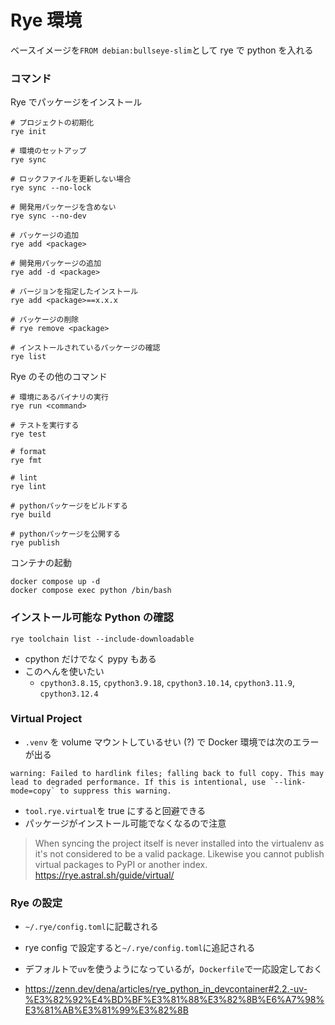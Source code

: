 # Rye 環境

ベースイメージを`FROM debian:bullseye-slim`として rye で python を入れる

### コマンド

Rye でパッケージをインストール

```
# プロジェクトの初期化
rye init

# 環境のセットアップ
rye sync

# ロックファイルを更新しない場合
rye sync --no-lock

# 開発用パッケージを含めない
rye sync --no-dev

# パッケージの追加
rye add <package>

# 開発用パッケージの追加
rye add -d <package>

# バージョンを指定したインストール
rye add <package>==x.x.x

# パッケージの削除
# rye remove <package>

# インストールされているパッケージの確認
rye list
```

Rye のその他のコマンド

```
# 環境にあるバイナリの実行
rye run <command>

# テストを実行する
rye test

# format
rye fmt

# lint
rye lint

# pythonパッケージをビルドする
rye build

# pythonパッケージを公開する
rye publish
```

コンテナの起動

```
docker compose up -d
docker compose exec python /bin/bash
```

### インストール可能な Python の確認

```
rye toolchain list --include-downloadable
```

-   cpython だけでなく pypy もある
-   このへんを使いたい
    -   `cpython3.8.15`, `cpython3.9.18`, `cpython3.10.14`, `cpython3.11.9`, `cpython3.12.4`

### Virtual Project

-   `.venv` を volume マウントしているせい (?) で Docker 環境では次のエラーが出る

```
warning: Failed to hardlink files; falling back to full copy. This may lead to degraded performance. If this is intentional, use `--link-mode=copy` to suppress this warning.
```

-   `tool.rye.virtual`を true にすると回避できる
-   パッケージがインストール可能でなくなるので注意

> When syncing the project itself is never installed into the virtualenv as it's not considered to be a valid package. Likewise you cannot publish virtual packages to PyPI or another index.
> https://rye.astral.sh/guide/virtual/

### Rye の設定

-   `~/.rye/config.toml`に記載される
-   rye config で設定すると`~/.rye/config.toml`に追記される
-   デフォルトで`uv`を使うようになっているが，`Dockerfile`で一応設定しておく

-   https://zenn.dev/dena/articles/rye_python_in_devcontainer#2.2.-uv-%E3%82%92%E4%BD%BF%E3%81%88%E3%82%8B%E6%A7%98%E3%81%AB%E3%81%99%E3%82%8B
